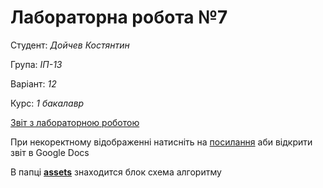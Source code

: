 # Лабораторна робота №7

Студент: *Дойчев Костянтин*

Група: *ІП-13*

Варіант: *12*

Курс: *1 бакалавр*

[Звіт з лабораторною роботою ](ads-lab-7.pdf)

При некоректному відображенні натисніть на [посилання](https://docs.google.com/document/d/1af3s6LosYUCaroMat_KC-NI-eG07QCv8ceC7-K65VKM/edit?usp=sharing) аби відкрити звіт в Google Docs

 В папці **[assets](assets)** знаходится блок схема алгоритму
